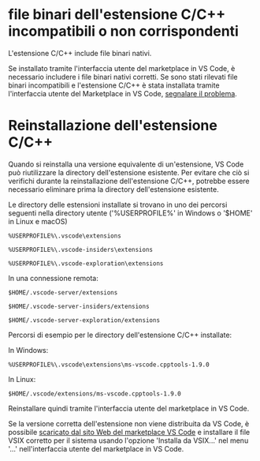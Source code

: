 <html><head></head><body><h1 data-loc-id="incompatible.extension.heading">file binari dell'estensione C/C++ incompatibili o non corrispondenti</h1>

<p data-loc-id="incompat.extension.text1">L'estensione C/C++ include file binari nativi.</p>

<p data-loc-id="incompat.extension.text2">Se installato tramite l'interfaccia utente del marketplace in VS Code, è necessario includere i file binari nativi corretti.  Se sono stati rilevati file binari incompatibili e l'estensione C/C++ è stata installata tramite l'interfaccia utente del Marketplace in VS Code, <a href="https://github.com/microsoft/vscode/issues/new?assignees=&amp;labels=&amp;template=bug_report.md" data-loc-id="bug.report.link.title">segnalare il problema</a>.</p>

<h1 data-loc-id="reinstalling.extension.heading">Reinstallazione dell'estensione C/C++</h1>

<p data-loc-id="reinstall.extension.text1">Quando si reinstalla una versione equivalente di un'estensione, VS Code può riutilizzare la directory dell'estensione esistente. Per evitare che ciò si verifichi durante la reinstallazione dell'estensione C/C++, potrebbe essere necessario eliminare prima la directory dell'estensione esistente.</p>

<p data-loc-id="reinstall.extension.text2">Le directory delle estensioni installate si trovano in uno dei percorsi seguenti nella directory utente ('%USERPROFILE%' in Windows o '$HOME' in Linux e macOS)</p>

<pre><code class="lang-bash">%USERPROFILE%\.vscode\extensions</code></pre>
<pre><code class="lang-bash">%USERPROFILE%\.vscode-insiders\extensions</code></pre>
<pre><code class="lang-bash">%USERPROFILE%\.vscode-exploration\extensions</code></pre>

<p data-loc-id="reinstall.extension.text3">In una connessione remota:</p>
<pre><code class="lang-bash">$HOME/.vscode-server/extensions</code></pre>
<pre><code class="lang-bash">$HOME/.vscode-server-insiders/extensions</code></pre>
<pre><code class="lang-bash">$HOME/.vscode-server-exploration/extensions</code></pre>

<p data-loc-id="reinstall.extension.text4">Percorsi di esempio per le directory dell'estensione C/C++ installate:</p>

<p data-loc-id="reinstall.extension.text5">In Windows:</p>
<pre><code class="lang-bash">%USERPROFILE%\.vscode\extensions\ms-vscode.cpptools-1.9.0</code></pre>

<p data-loc-id="reinstall.extension.text6">In Linux:</p>
<pre><code class="lang-bash">$HOME/.vscode/extensions/ms-vscode.cpptools-1.9.0</code></pre>

<p data-loc-id="reinstall.extension.text7">Reinstallare quindi tramite l'interfaccia utente del marketplace in VS Code.</p>

<p data-loc-id="reinstall.extension.text8">Se la versione corretta dell'estensione non viene distribuita da VS Code, è possibile <a href="https://marketplace.visualstudio.com/items?itemName=ms-vscode.cpptools" data-loc-id="download.vsix.link.title">scaricato dal sito Web del marketplace VS Code</a> e installare il file VSIX corretto per il sistema usando l'opzione 'Installa da VSIX...' nel menu '...' nell'interfaccia utente del marketplace in VS Code.</p>
</body></html>